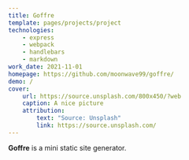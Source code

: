 ```yaml
---
title: Goffre
template: pages/projects/project
technologies:
    - express
    - webpack
    - handlebars
    - markdown
work_date: 2021-11-01
homepage: https://github.com/moonwave99/goffre/
demo: /
cover:
    url: https://source.unsplash.com/800x450/?web
    caption: A nice picture
    attribution:
        text: "Source: Unsplash"
        link: https://source.unsplash.com/
---
```


**Goffre** is a mini static site generator.
